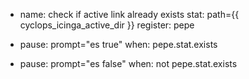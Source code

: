 - name: check if active link already exists
  stat: path={{ cyclops_icinga_active_dir }}
  register: pepe

- pause: prompt="es true"
  when: pepe.stat.exists

- pause: prompt="es false"
  when: not pepe.stat.exists
